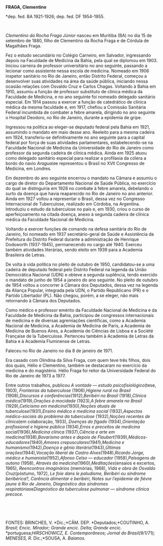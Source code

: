 **FRAGA, Clementino**

\*dep. fed. BA 1921-1926; dep. fed. DF 1954-1955.

 

*Clementino da Rocha Fraga Júnior* nasceu em Muritiba (BA) no dia 15 de
setembro de 1880, filho de Clementino da Rocha Fraga e de Córdula de
Magalhães Fraga.

Fez o estudo secundário no Colégio Carneiro, em Salvador, ingressando
depois na Faculdade de Medicina da Bahia, pela qual se diplomou em 1903.
Iniciou carreira de professor universitário no ano seguinte, passando a
lecionar como assistente nessa escola de medicina. Nomeado em 1906
inspetor sanitário no Rio de Janeiro, então Distrito Federal, começou a
desenvolver suas atividades na área da saúde pública, iniciando nessa
ocasião relações com Osvaldo Cruz e Carlos Chagas. Voltando à Bahia em
1910, assumiu a função de professor substituto de clínica médica da
Faculdade de Medicina, e no ano seguinte foi nomeado delegado sanitário
especial. Em 1914 passou a exercer a função de catedrático de clínica
médica da mesma faculdade e, em 1917, chefiou a Comissão Sanitária
Federal incumbida de combater a febre amarela, dirigindo no ano seguinte
o Hospital Deodoro, no Rio de Janeiro, durante a epidemia de gripe.

Ingressou na política ao eleger-se deputado federal pela Bahia em 1921,
assumindo o mandato em maio desse ano. Reeleito para a mesma cadeira em
1924, transferiu-se definitivamente no ano seguinte para a capital
federal por força de suas atividades parlamentares, estabelecendo-se na
Faculdade Nacional de Medicina da Universidade do Rio de Janeiro como
professor da segunda cadeira de clínica médica. Ainda em 1925 atuou como
delegado sanitário especial para realizar a profilaxia da cólera a bordo
do navio *Araguaia*e representou o Brasil no XVII Congresso de Medicina,
em Londres.

Em dezembro do ano seguinte encerrou o mandato na Câmara e assumiu o
cargo de diretor do Departamento Nacional de Saúde Pública, no exercício
do qual se distinguiria em 1928 no combate à febre amarela, debelando o
surto da doença que havia reaparecido no Rio de Janeiro no ano anterior.
Ainda em 1927 voltou a representar o Brasil, dessa vez no Congresso
Internacional de Tuberculose, realizado em Córdoba, na Argentina.
Introduziu o estudo da tuberculose no país e, em 1930, criou o curso de
aperfeiçoamento na citada doença, anexo à segunda cadeira de clínica
médica da Faculdade Nacional de Medicina.

Voltando a exercer funções de comando na defesa sanitária do Rio de
Janeiro, foi nomeado em 1937 secretário-geral de Saúde e Assistência da
Prefeitura do Distrito Federal durante a administração de Henrique
Dodsworth (1937-1945), permanecendo no cargo até 1940. Exerceu também
atividades literárias, sendo eleito em 1939 para a Academia Brasileira
de Letras.

De volta à vida política no pleito de outubro de 1950, candidatou-se a
uma cadeira de deputado federal pelo Distrito Federal na legenda da
União Democrática Nacional (UDN) e obteve a segunda suplência, tendo
exercido o mandato de junho de 1954 a janeiro do ano seguinte. No pleito
de outubro de 1954 voltou a concorrer à Câmara dos Deputados, dessa vez
na legenda da Aliança Popular, integrada pela UDN, o Partido Republicano
(PR) e o Partido Libertador (PL). Não chegou, porém, a se eleger, não
mais retornando à Câmara dos Deputados.

Como médico e professor emérito da Faculdade Nacional de Medicina e da
Faculdade de Medicina da Bahia, participou de congressos internacionais
de medicina e de diversas agremiações científicas, como a Academia
Nacional de Medicina, a Academia de Medicina de Paris, a Academia de
Medicina de Buenos Aires, a Academia de Ciências de Lisboa e a Société
Française de la Tuberculose. Pertenceu também à Academia de Letras da
Bahia e à Academia Fluminense de Letras.

Faleceu no Rio de Janeiro no dia 8 de janeiro de 1971.

Era casado com Olindina da Silva Fraga, com quem teve três filhos, dois
dos quais, Hélio e Clementino, também se destacaram no exercício da
medicina e do magistério. Hélio Fraga foi reitor da Universidade Federal
do Rio de Janeiro de 1973 a 1977.

Entre outros trabalhos, publicou *A* *vontade — estudo
psicofisiológico*(tese, 1903), *Fronteiras da tuberculose*
(1906),*Higiene rural no Brasil* (1908),*Discursos e
conferências*(1912),*Beribéri no Brasil* (1918),*Clínica
médica*(1919),*Orações à mocidade* (1923),*A febre amarela no Brasil*
(1929),*Ceticismo em medicina*(1930),*Noções atuais de
tuberculose*(1931),*Ensino médico e medicina social* (1932),*Aspectos
médico-sociais do problema da tuberculose* (1932),*Noções recentes de
clínica*(em colaboração, 1933), *Doenças do fígado* (1934),*Orientação
profissional e higiene pública* (1934),*Erros e preceitos de medicina
social*(1936),*Medicina clínica* (1937),*Ciência e arte em
medicina*(1938),*Bovarismo antes e depois de
Flaubert*(1939),*Médicos-educadores*(1940),*Amores
crepusculares*(1941),*Medicina e humanismo*(1942),*Doença e gênio
literário*(1943),*Últimas orações*(1944),*Vocação liberal de Castro
Alves*(1948),*Ricardo Jorge, médico e humanista*(1952),*Afonso Celso —
educador* (1958),*Paisagens de outono* (1958), *Através da
medicina*(1960),*Meditações*(ensaios e excertos, 1965), *Reencontros
imaginários* (memórias, 1968), *Vida e obra de Osvaldo Cruz*(póstumo,
1972), *Le foie dans le paludisme, Beribéri ou síndrome beribérica?,
Carência alimentar e beribéri, Notes sur l’epidemie de fièvre jaune à
Rio de Janeiro, Diagnóstico das síndromes respiratórias*e*Diagnóstico da
tuberculose pulmonar — síndrome clínica precoce.*

 

 

FONTES: BRINCHES, V. *Dic.;*CÂM. DEP. *Deputados;*COUTINHO, A. *Brasil;
Encic. Mirador; Grande encic. Delta; Grande encic*.
*portuguesa;*HIRSCHOWICZ, E. *Contemporâneos; Jornal* *do
Brasil*(9/1/71); MENESES, R*. Dic.;*SOUSA, A. *Baianos.*

 
